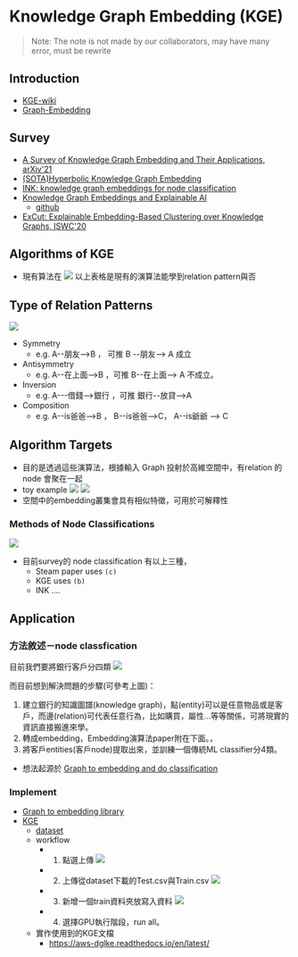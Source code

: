 # Knowledge Graph Embedding (KGE)
> Note: The note is not made by our collaborators, may have many error, must be rewrite
## Introduction
- [KGE-wiki](https://en.wikipedia.org/wiki/Knowledge_graph_embedding)
- [Graph-Embedding](https://en.wikipedia.org/wiki/Graph_embedding)

## Survey
- [A Survey of Knowledge Graph Embedding and Their Applications, arXiv'21](https://arxiv.org/abs/2107.07842)
- [(SOTA)Hyperbolic Knowledge Graph Embedding](https://arxiv.org/pdf/2005.00545.pdf)
- [INK: knowledge graph embeddings for node classification](https://link.springer.com/content/pdf/10.1007/s10618-021-00806-z.pdf)
- [Knowledge Graph Embeddings and Explainable AI](https://arxiv.org/pdf/2004.14843.pdf)
  - [github](https://github.com/uma-pi1/kge)
- [ExCut: Explainable Embedding-Based Clustering over Knowledge Graphs, ISWC'20](https://link.springer.com/chapter/10.1007/978-3-030-62419-4_13)
## Algorithms of KGE
- 現有算法在 
![](https://i.imgur.com/drvrxP0.png)
以上表格是現有的演算法能學到relation pattern與否

## Type of Relation Patterns
![](https://i.imgur.com/A9X4Vgb.png)
- Symmetry
  - e.g. A--朋友-->B  ， 可推 B --朋友--> A 成立
- Antisymmetry
  - e.g. A--在上面-->B ，可推  B--在上面--> A 不成立。
- Inversion 
  - e.g. A---借錢-->銀行 ，可推 銀行--放貸-->A
- Composition
  - e.g. A--is爸爸-->B ， B--is爸爸-->C， A--is爺爺 --> C

## Algorithm Targets
- 目的是透過這些演算法，根據輸入 Graph 投射於高維空間中，有relation 的 node 會聚在一起
- toy example
    ![](https://i.imgur.com/1FU6pho.png)
    ![](https://i.imgur.com/m63CHcV.png)
- 空間中的embedding叢集會具有相似特徵，可用於可解釋性

### Methods of Node Classifications
![](https://i.imgur.com/GO9dBKQ.png)
- 目前survey的 node classification 有以上三種，
  - Steam paper uses `(c)`
  - KGE uses `(b)`
  - INK ....

## Application
### 方法敘述－node classfication
目前我們要將銀行客戶分四類
![](https://i.imgur.com/N0oDzU4.png)

而目前想到解決問題的步驟(可參考上圖)：
1. 建立銀行的知識圖譜(knowledge graph)，點(entity)可以是任意物品或是客戶，而邊(relation)可代表任意行為，比如購買，屬性...等等關係，可將現實的資訊直接搬進來學。
2. 轉成embedding，Embedding演算法paper附在下面。，
3. 將客戶entities(客戶node)提取出來，並訓練一個傳統ML classifier分4類。
- 想法起源於 [Graph to embedding and do classification](https://github.com/Accenture/AmpliGraph/blob/master/docs/tutorials/ClusteringAndClassificationWithEmbeddings.ipynb)
### Implement
- [Graph to embedding library](https://colab.research.google.com/drive/1IrLoWS3y5oGPZu1povAUqCxXVp35JZXN?usp=sharing)
- [KGE](https://colab.research.google.com/drive/1D0SQ2kw_yZ_SAPmIZjs9pYsfLJgEMaFK#scrollTo=xITDxEG_sp3o)
  - [dataset](https://www.kaggle.com/datasets/kaushiksuresh147/customer-segmentation)
  - workflow
    - 1. 點選上傳
        ![](https://i.imgur.com/0G0hZjS.png)
    - 2. 上傳從dataset下載的Test.csv與Train.csv
        ![](https://i.imgur.com/vtnE8DR.png)
    - 3. 新增一個train資料夾放寫入資料
        ![](https://i.imgur.com/Iiy3cXE.png)
    - 4. 選擇GPU執行階段，run all。
  - 實作使用到的KGE文檔
    - https://aws-dglke.readthedocs.io/en/latest/